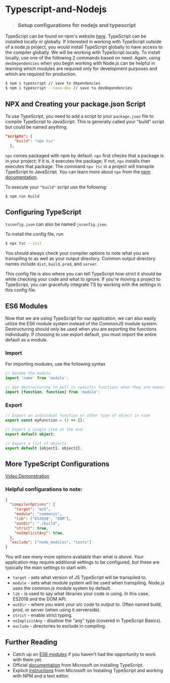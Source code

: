 # Typescript-and-Nodejs
> ### Setup configurations for nodejs and typescript

TypeScript can be found on npm's website [here](https://www.npmjs.com/package/typescript). TypeScript can be installed locally or globally. If interested in working with TypeScript outside of a node.js project, you would install TypeScript globally to have access to the compiler globally. We will be working with TypeScript locally. To install locally, use one of the following 2 commands based on need. Again, using `devDependencies` when you begin working with Node.js can be helpful in learning which modules are required only for development purposes and which are required for production.

```bash
$ npm i typescript // save to dependencies
$ npm i typescript --save-dev // save to devDependencies
```

## **NPX and Creating your package.json Script**

To use TypeScript, you need to add a script to your `package.json` file to compile TypeScript to JavaScript. This is generally called your "build" script but could be named anything.

```json
"scripts": {
    "build": "npx tsc"
  },
  ```

`npx` comes packaged with npm by default. `npx` first checks that a package is in your project; if it is, it executes the package; if not, `npx` installs then executes that package. The command `npx tsc` in a project will transpile TypeScript to JavaScript. You can learn more about `npx` from the [npm documentation](https://docs.npmjs.com/cli/v7/commands/npx).

To execute your `"build"` script use the following:
```bash
$ npm run build
```

## **Configuring TypeScript**
`tsconfig.json` can also be named `jsconfig.json`. 

To install the config file, run
```bash
$ npx tsc --init 
```
You should always check your compiler options to note what you are transpiling to as well as your output directory. Common output directory names include `dist`, `build`, `prod`, and `server`.

This config file is also where you can tell TypeScript how strict it should be while checking your code and what to ignore. If you're moving a project to TypeScript, you can gracefully integrate TS by working with the settings in this config file.

## **ES6 Modules**
Now that we are using TypeScript for our application, we can also easily utilize the ES6 module system instead of the CommonJS module system. Destructuring should only be used when you are exporting the functions individually. If choosing to use export default, you must import the entire default as a module.

### **Import**
For importing modules, use the following syntax
```typescript
// Rename the module
import 'name' from 'module';

// Use destructuring to pull in specific functions when they are exported individually
import {function, function} from 'module';
```
### **Export**
```typescript
// Export an individual function or other type of object in code
export const myFunction = () => {};

// Export a single item at the end
export default object;

// Export a list of objects
export default {object1, object2};
```
## **More TypeScript Configurations**
[Video Demonstration](https://youtu.be/_Pb7Kdzn6zU)
### **Helpful configurations to note:**
```json
{
  "compilerOptions": {
    "target": "es5",                          
    "module": "commonjs",                     
    "lib": ["ES2018", "DOM"], 
    "outDir": "./build",                        
    "strict": true,                           
    "noImplicitAny": true,                 
  },
  "exclude": ["node_modules", "tests"]
}
```
You will see many more options available than what is above. Your application may require additional settings to be configured, but these are typically the main settings to start with.

* `target` - sets what version of JS TypeScript will be transpiled to.
* `module` - sets what module system will be used when transpiling. Node.js uses the common.js module system by default.
* `lib` - is used to say what libraries your code is using. In this case, ES2018 and the DOM API.
* `outDir` - where you want your src code to output to. Often named build, prod, or server (when using it serverside).
* `strict` - enable strict typing.
* `noImplicitAny` - disallow the "any" type (covered in TypeScript Basics).
* `exclude` - directories to exclude in compiling.

## **Further Reading**
* Catch up on [ES6 modules](https://developer.mozilla.org/en-US/docs/Web/JavaScript/Guide/Modules) if you haven't had the opportunity to work with them yet.
* Official [documentation](https://www.typescriptlang.org/download) from Microsoft on installing TypeScript.
* Explicit [instructions](https://docs.microsoft.com/en-us/visualstudio/javascript/compile-typescript-code-npm?view=vs-2019) from Microsoft on Installing TypeScript and working with NPM and a text editor.
